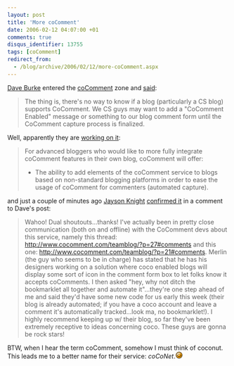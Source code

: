 ```yaml
---
layout: post
title: 'More coComment'
date: 2006-02-12 04:07:00 +01
comments: true
disqus_identifier: 13755
tags: [coComment]
redirect_from:
  - /blog/archive/2006/02/12/more-coComment.aspx
---
```


[Dave Burke](http://dbvt.com/) entered the [coComment](http://www.cocomment.com/) zone and [said](http://dbvt.com/blog/archive/2006/02/12/3918.aspx):

> The thing is, there's no way to know if a blog (particularly a CS blog) supports CoComment. We CS guys may want to add a "CoComment Enabled" message or something to our blog comment form until the CoComment capture process is finalized.

Well, apparently they are [working on it](http://www.cocomment.com/tools/integrate):

> For advanced bloggers who would like to more fully integrate coComment features in their own blog, coComment will offer:
>
> -   The ability to add elements of the coComment service to blogs based on non-standard blogging platforms in order to ease the usage of coComment for commenters (automated capture).

and just a couple of minutes ago [Jayson Knight](http://jaysonknight.com/blog) [confirmed it](http://dbvt.com/blog/archive/2006/02/12/3918.aspx#3919) in a comment to Dave's post:

> Wahoo! Dual shoutouts...thanks! I've actually been in pretty close communication (both on and offline) with the CoComment devs about this service, namely this thread: <http://www.cocomment.com/teamblog/?p=27#comments> and this one: <http://www.cocomment.com/teamblog/?p=21#comments>. Merlin (the guy who seems to be in charge) has stated that he has his designers working on a solution where coco enabled blogs will display some sort of icon in the comment form box to let folks know it accepts coComments. I then asked "hey, why not ditch the bookmarklet all together and automate it"...they're one step ahead of me and said they'd have some new code for us early this week (their blog is already automated; if you have a coco account and leave a comment it's automatically tracked...look ma, no bookmarklet!). I highly recommend keeping up w/ their blog, so far they've been extremely receptive to ideas concerning coco. These guys are gonna be rock stars!

BTW, when I hear the term coComment, somehow I must think of coconut. This leads me to a better name for their service: *coCoNet*.![](/files/archive/smiley_wink.gif)


